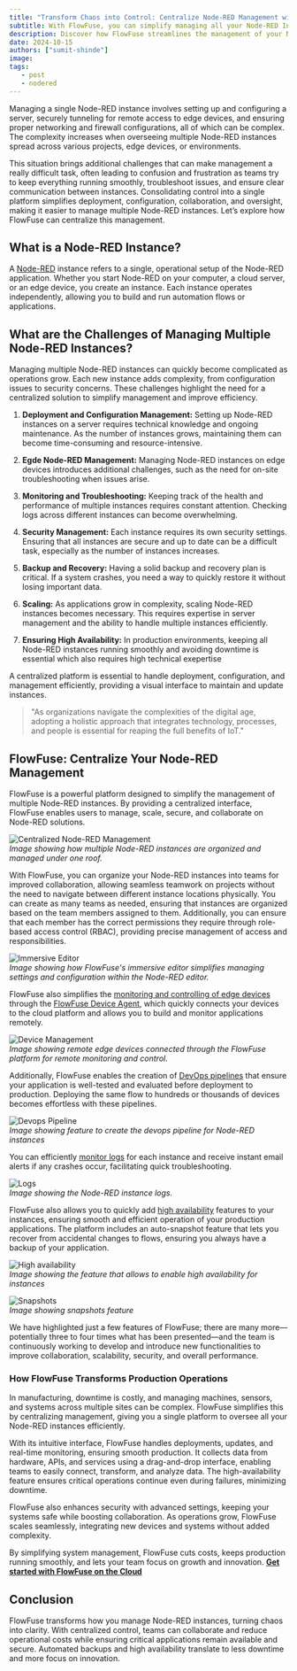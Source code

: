 ```yaml
---
title: "Transform Chaos into Control: Centralize Node-RED Management with FlowFuse"
subtitle: With FlowFuse, you can simplify managing all your Node-RED Instances
description: Discover how FlowFuse streamlines the management of your Node-RED instances from a single platform, transforming chaos into control for efficient operations and enhanced collaboration.
date: 2024-10-15
authors: ["sumit-shinde"]
image: 
tags:
   - post
   - nodered
---
```


Managing a single Node-RED instance involves setting up and configuring a server, securely tunneling for remote access to edge devices, and ensuring proper networking and firewall configurations, all of which can be complex. The complexity increases when overseeing multiple Node-RED instances spread across various projects, edge devices, or environments.
<!--more-->
This situation brings additional challenges that can make management a really difficult task, often leading to confusion and frustration as teams try to keep everything running smoothly, troubleshoot issues, and ensure clear communication between instances. Consolidating control into a single platform simplifies deployment, configuration, collaboration, and oversight, making it easier to manage multiple Node-RED instances. Let’s explore how FlowFuse can centralize this management.

## What is a Node-RED Instance?

A [Node-RED](/node-red/) instance refers to a single, operational setup of the Node-RED application. Whether you start Node-RED on your computer, a cloud server, or an edge device, you create an instance. Each instance operates independently, allowing you to build and run automation flows or applications.

## What are the Challenges of Managing Multiple Node-RED Instances?

Managing multiple Node-RED instances can quickly become complicated as operations grow. Each new instance adds complexity, from configuration issues to security concerns. These challenges highlight the need for a centralized solution to simplify management and improve efficiency.

1. **Deployment and Configuration Management:** Setting up Node-RED instances on a server requires technical knowledge and ongoing maintenance. As the number of instances grows, maintaining them can become time-consuming and resource-intensive.

2. **Egde Node-RED Management:** Managing Node-RED instances on edge devices introduces additional challenges, such as the need for on-site troubleshooting when issues arise.

3. **Monitoring and Troubleshooting:** Keeping track of the health and performance of multiple instances requires constant attention. Checking logs across different instances can become overwhelming.

4. **Security Management:** Each instance requires its own security settings. Ensuring that all instances are secure and up to date can be a difficult task, especially as the number of instances increases.

5. **Backup and Recovery:** Having a solid backup and recovery plan is critical. If a system crashes, you need a way to quickly restore it without losing important data.

6. **Scaling:** As applications grow in complexity, scaling Node-RED instances becomes necessary. This requires expertise in server management and the ability to handle multiple instances efficiently.

7. **Ensuring High Availability:** In production environments, keeping all Node-RED instances running smoothly and avoiding downtime is essential which also requires high technical exepertise

A centralized platform is essential to handle deployment, configuration, and management efficiently, providing a visual interface to maintain and update instances.

> "As organizations navigate the complexities of the digital age, adopting a holistic approach that integrates technology, processes, and people is essential for reaping the full benefits of IoT."

## FlowFuse: Centralize Your Node-RED Management

FlowFuse is a powerful platform designed to simplify the management of multiple Node-RED instances. By providing a centralized interface, FlowFuse enables users to manage, scale, secure, and collaborate on Node-RED solutions.

![Centralized Node-RED Management](./images/instances.png)  
*Image showing how multiple Node-RED instances are organized and managed under one roof.*

With FlowFuse, you can organize your Node-RED instances into teams for improved collaboration, allowing seamless teamwork on projects without the need to navigate between different instance locations physically. You can create as many teams as needed, ensuring that instances are organized based on the team members assigned to them. Additionally, you can ensure that each member has the correct permissions they require through role-based access control (RBAC), providing precise management of access and responsibilities.

![Immersive Editor](./images/imersive-editor.png)  
*Image showing how FlowFuse's immersive editor simplifies managing settings and configuration within the Node-RED editor.*

FlowFuse also simplifies the [monitoring and controlling of edge devices](/solutions/device-management/) through the [FlowFuse Device Agent](/product/device-agent/), which quickly connects your devices to the cloud platform and allows you to build and monitor applications remotely.

![Device Management](./images/devices.png)  
*Image showing remote edge devices connected through the FlowFuse platform for remote monitoring and control.*

Additionally, FlowFuse enables the creation of [DevOps pipelines](/blog/2024/10/how-to-build-automate-devops-pipelines-node-red-deployments/) that ensure your application is well-tested and evaluated before deployment to production. Deploying the same flow to hundreds or thousands of devices becomes effortless with these pipelines.

![Devops Pipeline](./images/devops.png)  
*Image showing feature to create the devops pipeline for Node-RED instances*

You can efficiently [monitor logs](/docs/user/logs/#logs) for each instance and receive instant email alerts if any crashes occur, facilitating quick troubleshooting.

![Logs](./images/log.png)  
*Image showing the Node-RED instance logs.*

FlowFuse also allows you to quickly add [high availability](/docs/user/high-availability/) features to your instances, ensuring smooth and efficient operation of your production applications. The platform includes an auto-snapshot feature that lets you recover from accidental changes to flows, ensuring you always have a backup of your application.

![High availability](./images/high-availablity.png)  
*Image showing the feature that allows to enable high availability for instances*

![Snapshots](./images/snapshots.png)  
*Image showing snapshots feature*

We have highlighted just a few features of FlowFuse; there are many more—potentially three to four times what has been presented—and the team is continuously working to develop and introduce new functionalities to improve collaboration, scalability, security, and overall performance.

### How FlowFuse Transforms Production Operations

In manufacturing, downtime is costly, and managing machines, sensors, and systems across multiple sites can be complex. FlowFuse simplifies this by centralizing management, giving you a single platform to oversee all your Node-RED instances efficiently.

With its intuitive interface, FlowFuse handles deployments, updates, and real-time monitoring, ensuring smooth production. It collects data from hardware, APIs, and services using a drag-and-drop interface, enabling teams to easily connect, transform, and analyze data. The high-availability feature ensures critical operations continue even during failures, minimizing downtime.

FlowFuse also enhances security with advanced settings, keeping your systems safe while boosting collaboration. As operations grow, FlowFuse scales seamlessly, integrating new devices and systems without added complexity.

By simplifying system management, FlowFuse cuts costs, keeps production running smoothly, and lets your team focus on growth and innovation.
[**Get started with FlowFuse on the Cloud**](https://app.flowfuse.com/account/create/)

## Conclusion

FlowFuse transforms how you manage Node-RED instances, turning chaos into clarity. With centralized control, teams can collaborate and reduce operational costs while ensuring critical applications remain available and secure. Automated backups and high availability translate to less downtime and more focus on innovation. 
